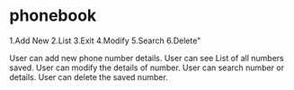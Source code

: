 # phonebook
1.Add New 2.List   3.Exit 
4.Modify  5.Search 6.Delete"

User can add new phone number details.
User can see List of all numbers saved.
User can modify the details of number.
User can search  number or details.
User can delete the saved number.
